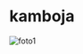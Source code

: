 # kamboja
![foto1](https://user-images.githubusercontent.com/70856403/99234054-a1999f80-2826-11eb-9f42-df8a7a1f632e.jpg)
